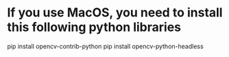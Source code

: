 # If you use MacOS, you need to install this following python libraries
pip install opencv-contrib-python
pip install opencv-python-headless

